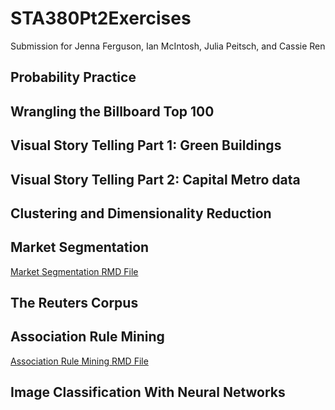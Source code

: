 # STA380Pt2Exercises
Submission for Jenna Ferguson, Ian McIntosh, Julia Peitsch, and Cassie Ren
## Probability Practice
## Wrangling the Billboard Top 100
## Visual Story Telling Part 1: Green Buildings
## Visual Story Telling Part 2: Capital Metro data
## Clustering and Dimensionality Reduction
## Market Segmentation

[Market Segmentation RMD File](https://github.com/cren05237/STA380Pt2Exercises/blob/main/Market%20Segmentation.Rmd)

## The Reuters Corpus
## Association Rule Mining
[Association Rule Mining RMD File](https://github.com/cren05237/STA380Pt2Exercises/blob/main/Association%20Rule%20Mining.Rmd)


## Image Classification With Neural Networks
